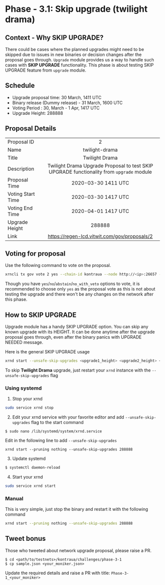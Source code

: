 # Phase - 3.1: Skip upgrade (**twilight drama**)

## Context - Why SKIP UPGRADE?
There could be cases where the planned upgrades might need to be skipped due to issues in new binaries or decision changes after the proposal goes through. `Upgrade` module provides us a way to handle such cases with **SKIP UPGRADE** functionality. This phase is about testing SKIP UPGRADE feature from `upgrade` module.

## Schedule
- Upgrade proposal time: 30 March, 1411 UTC
- Binary release (Dummy release) - 31 March, 1600 UTC
- Voting Period : 30, March - 1 Apr, 1417 UTC
- Upgrade Height: 288888

## Proposal Details
|    |            |
|----------|:-------------:|
| Proposal ID |  2 |
| Name |    twilight-drama   |
| Title | Twilight Drama | 
| Description | Twilight Drama Upgrade Proposal to test SKIP UPGRADE functionality from `upgrade` module
| Proposal Time | 2020-03-30 1411 UTC |
| Voting Start Time | 2020-03-30 1417 UTC |
| Voting End Time | 2020-04-01 1417 UTC |
| Upgrade Height | 288888 |
| Link | https://regen-lcd.vitwit.com/gov/proposals/2 |   

## Voting for proposal

Use the following command to vote on the proposal.
```sh
xrncli tx gov vote 2 yes --chain-id kontraua --node http://<ip>:26657 --from <key-name>
```

Though you have `yes`/`no`/`abstain`/`no_with_veto` options to vote, it is recommended to choose only `yes` as the proposal vote as this is not about testing the upgrade and there won't be any changes on the network after this phase.

## How to SKIP UPGRADE

Upgrade module has a handy SKIP UPGRADE option. You can skip any known upgrade with its HEIGHT. It can be done anytime after the upgrade proposal goes through, even after the binary panics with UPGRADE NEEDED message.

Here is the general SKIP UPGRADE usage
```sh
xrnd start --unsafe-skip-upgrades <upgrade1_height> <upgrade2_height> <upgrade3_height>
```

To skip **Twilight Drama** upgrade, just restart your `xrnd` instance with the `--unsafe-skip-upgrades` flag

### Using systemd

1. Stop your xrnd
```sh
sudo service xrnd stop
```
2. Edit your xrnd service with your favorite editor and add `--unsafe-skip-upgrades` flag to the start command
```
$ sudo nano /lib/systemd/system/xrnd.service
```
Edit in the following line to add `--unsafe-skip-upgrades`

```
xrnd start --pruning nothing --unsafe-skip-upgrades 288888
```

3. Update systemd
```sh
$ systemctl daemon-reload
```

4. Start your xrnd
```sh
sudo service xrnd start
```

### Manual
This is very simple, just stop the binary and restart it with the following command
```sh
xrnd start --pruning nothing --unsafe-skip-upgrades 288888
```



## Tweet bonus

Those who tweeted about network upgrade proposal, please raise a PR.
```
$ cd <path/to/testnets>/kontraua/challenges/phase-3-1
$ cp sample.json <your_moniker.json>
```

Update the required details and raise a PR with title: `Phase-3-1_<your_moniker>`
